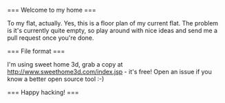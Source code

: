 === Welcome to my home ===

To my flat, actually. Yes, this is a floor plan of my current flat.
The problem is it's currently quite empty, so play around with nice
ideas and send me a pull request once you're done.

=== File format ===

I'm using sweet home 3d, grab a copy at http://www.sweethome3d.com/index.jsp - it's free!
Open an issue if you know a better open source tool :-)

=== Happy hacking! ===
